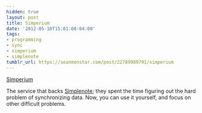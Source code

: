 ```yaml
---
hidden: true
layout: post
title: Simperium
date: '2012-05-10T15:01:08-04:00'
tags:
- programming
- sync
- simperium
- simplenote
tumblr_url: https://seanmonstar.com/post/22789989791/simperium
---
```

[Simperium](https://simperium.com/)  

The service that backs [Simplenote](http://simplenoteapp.com/); they spent the time figuring out the hard problem of synchronizing data. Now, you can use it yourself, and focus on other difficult problems.


